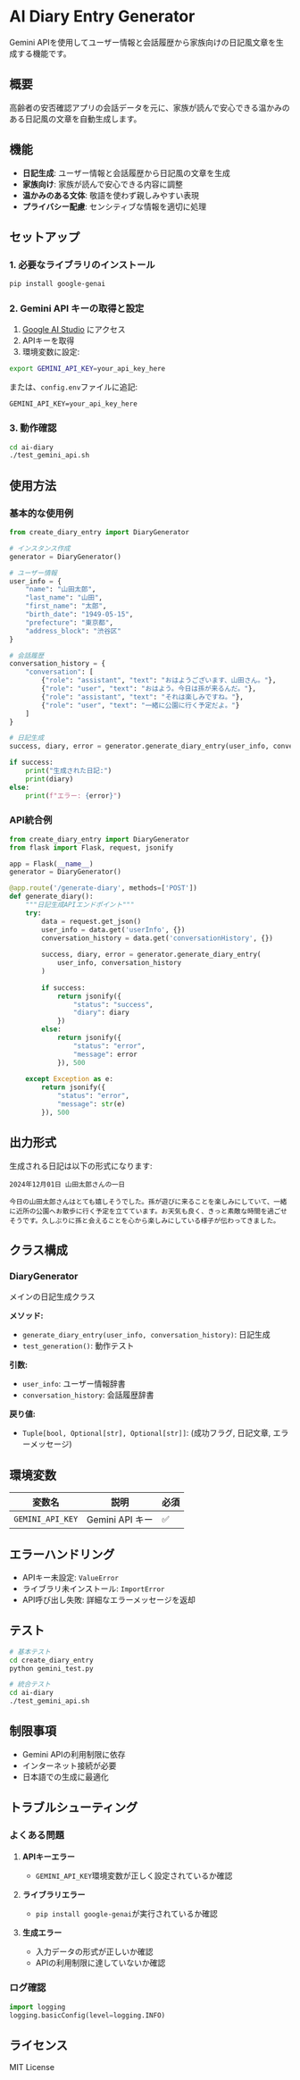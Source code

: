 # AI Diary Entry Generator

Gemini APIを使用してユーザー情報と会話履歴から家族向けの日記風文章を生成する機能です。

## 概要

高齢者の安否確認アプリの会話データを元に、家族が読んで安心できる温かみのある日記風の文章を自動生成します。

## 機能

- **日記生成**: ユーザー情報と会話履歴から日記風の文章を生成
- **家族向け**: 家族が読んで安心できる内容に調整
- **温かみのある文体**: 敬語を使わず親しみやすい表現
- **プライバシー配慮**: センシティブな情報を適切に処理

## セットアップ

### 1. 必要なライブラリのインストール

```bash
pip install google-genai
```

### 2. Gemini API キーの取得と設定

1. [Google AI Studio](https://ai.google.dev/) にアクセス
2. APIキーを取得
3. 環境変数に設定:

```bash
export GEMINI_API_KEY=your_api_key_here
```

または、`config.env`ファイルに追記:

```
GEMINI_API_KEY=your_api_key_here
```

### 3. 動作確認

```bash
cd ai-diary
./test_gemini_api.sh
```

## 使用方法

### 基本的な使用例

```python
from create_diary_entry import DiaryGenerator

# インスタンス作成
generator = DiaryGenerator()

# ユーザー情報
user_info = {
    "name": "山田太郎",
    "last_name": "山田",
    "first_name": "太郎",
    "birth_date": "1949-05-15",
    "prefecture": "東京都",
    "address_block": "渋谷区"
}

# 会話履歴
conversation_history = {
    "conversation": [
        {"role": "assistant", "text": "おはようございます、山田さん。"},
        {"role": "user", "text": "おはよう。今日は孫が来るんだ。"},
        {"role": "assistant", "text": "それは楽しみですね。"},
        {"role": "user", "text": "一緒に公園に行く予定だよ。"}
    ]
}

# 日記生成
success, diary, error = generator.generate_diary_entry(user_info, conversation_history)

if success:
    print("生成された日記:")
    print(diary)
else:
    print(f"エラー: {error}")
```

### API統合例

```python
from create_diary_entry import DiaryGenerator
from flask import Flask, request, jsonify

app = Flask(__name__)
generator = DiaryGenerator()

@app.route('/generate-diary', methods=['POST'])
def generate_diary():
    """日記生成APIエンドポイント"""
    try:
        data = request.get_json()
        user_info = data.get('userInfo', {})
        conversation_history = data.get('conversationHistory', {})
        
        success, diary, error = generator.generate_diary_entry(
            user_info, conversation_history
        )
        
        if success:
            return jsonify({
                "status": "success",
                "diary": diary
            })
        else:
            return jsonify({
                "status": "error",
                "message": error
            }), 500
            
    except Exception as e:
        return jsonify({
            "status": "error",
            "message": str(e)
        }), 500
```

## 出力形式

生成される日記は以下の形式になります:

```
2024年12月01日 山田太郎さんの一日

今日の山田太郎さんはとても嬉しそうでした。孫が遊びに来ることを楽しみにしていて、一緒に近所の公園へお散歩に行く予定を立てています。お天気も良く、きっと素敵な時間を過ごせそうです。久しぶりに孫と会えることを心から楽しみにしている様子が伝わってきました。
```

## クラス構成

### DiaryGenerator

メインの日記生成クラス

**メソッド:**

- `generate_diary_entry(user_info, conversation_history)`: 日記生成
- `test_generation()`: 動作テスト

**引数:**

- `user_info`: ユーザー情報辞書
- `conversation_history`: 会話履歴辞書

**戻り値:**

- `Tuple[bool, Optional[str], Optional[str]]`: (成功フラグ, 日記文章, エラーメッセージ)

## 環境変数

| 変数名 | 説明 | 必須 |
|--------|------|------|
| `GEMINI_API_KEY` | Gemini API キー | ✅ |

## エラーハンドリング

- APIキー未設定: `ValueError`
- ライブラリ未インストール: `ImportError`
- API呼び出し失敗: 詳細なエラーメッセージを返却

## テスト

```bash
# 基本テスト
cd create_diary_entry
python gemini_test.py

# 統合テスト
cd ai-diary
./test_gemini_api.sh
```

## 制限事項

- Gemini APIの利用制限に依存
- インターネット接続が必要
- 日本語での生成に最適化

## トラブルシューティング

### よくある問題

1. **APIキーエラー**
   - `GEMINI_API_KEY`環境変数が正しく設定されているか確認

2. **ライブラリエラー**
   - `pip install google-genai`が実行されているか確認

3. **生成エラー**
   - 入力データの形式が正しいか確認
   - APIの利用制限に達していないか確認

### ログ確認

```python
import logging
logging.basicConfig(level=logging.INFO)
```

## ライセンス

MIT License 